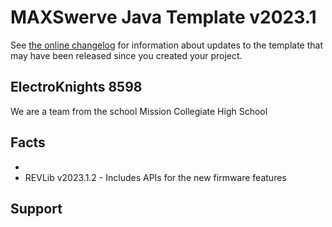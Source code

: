 # MAXSwerve Java Template v2023.1

See [the online changelog](https://github.com/REVrobotics/MAXSwerve-Java-Template/blob/main/CHANGELOG.md) for information about updates to the template that may have been released since you created your project.

## ElectroKnights 8598
We are a team from the school Mission Collegiate High School

## Facts

* 
* REVLib v2023.1.2 - Includes APIs for the new firmware features

## Support



